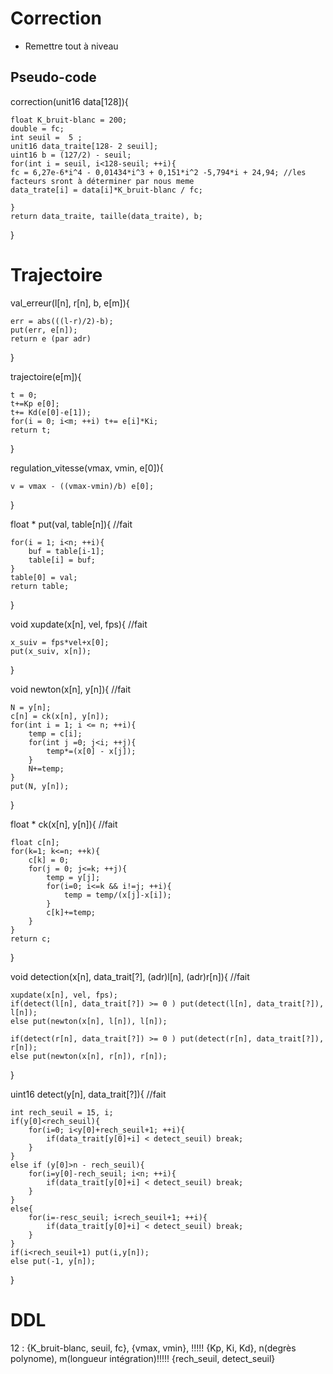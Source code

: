 # Correction
* Remettre tout à niveau

## Pseudo-code

correction(unit16 data[128]){

	float K_bruit-blanc = 200;
	double = fc;
	int seuil =  5 ;
	unit16 data_traite[128- 2 seuil];
	uint16 b = (127/2) - seuil;
	for(int i = seuil, i<128-seuil; ++i){
	fc = 6,27e-6*i^4 - 0,01434*i^3 + 0,151*i^2 -5,794*i + 24,94; //les facteurs sront à déterminer par nous meme
	data_trate[i] = data[i]*K_bruit-blanc / fc;
	
	}
	return data_traite, taille(data_traite), b;
}

# Trajectoire

val_erreur(l[n], r[n], b, e[m]){
	
	err = abs(((l-r)/2)-b);
	put(err, e[n]);
	return e (par adr)

}

trajectoire(e[m]){
	
	t = 0;
	t+=Kp e[0];
	t+= Kd(e[0]-e[1]);
	for(i = 0; i<m; ++i) t+= e[i]*Ki;
	return t;
 
}

regulation_vitesse(vmax, vmin, e[0]){
	
	v = vmax - ((vmax-vmin)/b) e[0];


}

float * put(val, table[n]){ //fait
	
	for(i = 1; i<n; ++i){
		buf = table[i-1];
		table[i] = buf;
	}
	table[0] = val;
	return table;

}

void xupdate(x[n], vel, fps){ //fait
	
	x_suiv = fps*vel+x[0];
	put(x_suiv, x[n]);

}

void newton(x[n], y[n]){ //fait

	N = y[n];
	c[n] = ck(x[n], y[n]);
	for(int i = 1; i <= n; ++i){
		temp = c[i]; 
		for(int j =0; j<i; ++j){
			temp*=(x[0] - x[j]);
		}
		N+=temp;
	}
	put(N, y[n]);

}


float * ck(x[n], y[n]){ //fait
	
	float c[n];
	for(k=1; k<=n; ++k){
		c[k] = 0;
		for(j = 0; j<=k; ++j){
			temp = y[j];
			for(i=0; i<=k && i!=j; ++i){
				temp = temp/(x[j]-x[i]);
			}
			c[k]+=temp;
		}
	}
	return c;
}

void detection(x[n], data_trait[?], (adr)l[n], (adr)r[n]){ //fait
	
	xupdate(x[n], vel, fps);
	if(detect(l[n], data_trait[?]) >= 0 ) put(detect(l[n], data_trait[?]), l[n]);
	else put(newton(x[n], l[n]), l[n]);

	if(detect(r[n], data_trait[?]) >= 0 ) put(detect(r[n], data_trait[?]), r[n]);
	else put(newton(x[n], r[n]), r[n]);


}

uint16 detect(y[n], data_trait[?]){ //fait
	
	int rech_seuil = 15, i;
	if(y[0]<rech_seuil){
		for(i=0; i<y[0]+rech_seuil+1; ++i){
			if(data_trait[y[0]+i] < detect_seuil) break;
		}
	}
	else if (y[0]>n - rech_seuil){
		for(i=y[0]-rech_seuil; i<n; ++i){
			if(data_trait[y[0]+i] < detect_seuil) break;
		}
	}
	else{
		for(i=-resc_seuil; i<rech_seuil+1; ++i){
			if(data_trait[y[0]+i] < detect_seuil) break;
		}
	}
	if(i<rech_seuil+1) put(i,y[n]);
	else put(-1, y[n]);

}



# DDL

12 : {K_bruit-blanc, seuil, fc}, {vmax, vmin}, !!!!! {Kp, Ki, Kd}, n(degrès polynome), m(longueur intégration)!!!!! {rech_seuil, detect_seuil}

